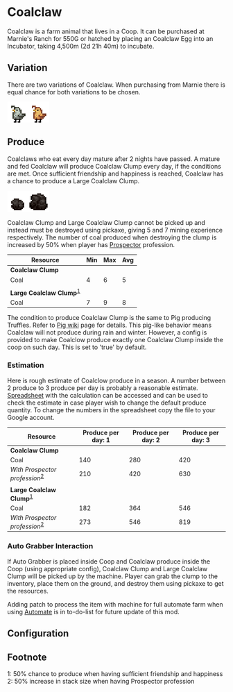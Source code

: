 # Coalclaw

Coalclaw is a farm animal that lives in a Coop. It can be purchased at Marnie's Ranch for 550G or hatched by placing an Coalclaw Egg into an Incubator, taking 4,500m (2d 21h 40m) to incubate.

## Variation

There are two variations of Coalclaw. When purchasing from Marnie there is equal chance for both variations to be chosen.

![Coalclaw_Variations](Animals/Coalclaw_Variations.png)

## Produce

Coalclaws who eat every day mature after 2 nights have passed. A mature and fed Coalclaw will produce Coalclaw Clump every day, if the conditions are met. Once sufficient friendship and happiness is reached, Coalclaw has a chance to produce a Large Coalclaw Clump.

![Coalclaw_Produces](Animals/Coalclaw_Produces.png)

Coalclaw Clump and Large Coalclaw Clump cannot be picked up and instead must be destroyed using pickaxe, giving 5 and 7 mining experience respectively. The number of coal produced when destroying the clump is increased by 50% when player has [Prospector](https://stardewvalleywiki.com/Skills#Mining) profession.

| Resource | Min | Max | Avg |
| -------- | --- | --- | --- |
| **Coalclaw Clump** | | | |
| Coal | 4 | 6 | 5 |
| | | | |
| **Large Coalclaw Clump**<sup>[1](#LargeCoalclawClump)</sup> | | | |
| Coal | 7 | 9 | 8 |

The condition to produce Coalclaw Clump is the same to Pig producing Truffles. Refer to [Pig wiki](https://stardewvalleywiki.com/Pig) page for details. This pig-like behavior means Coalclaw will not produce during rain and winter. However, a config is provided to make Coalclow produce exactly one Coalclaw Clump inside the coop on such day. This is set to 'true' by default.

### Estimation

Here is rough estimate of Coalclow produce in a season. A number between 2 produce to 3 produce per day is probably a reasonable estimate. [Spreadsheet](https://docs.google.com/spreadsheets/d/13k0kkcyTUVJseXhAiZoKnOVubqOB7M9F3xILHV-Sj54/edit#gid=549968683) with the calculation can be accessed and can be used to check the estimate in case player wish to change the default produce quantity. To change the numbers in the spreadsheet copy the file to your Google account.

| Resource | Produce per day: 1 | Produce per day: 2 | Produce per day: 3 |
| -------- | ------------------ | ------------------ | ------------------ |
| **Coalclaw Clump** | | | |
| Coal | 140 | 280 | 420 |
| *With Prospector profession*<sup>[2](#LargeCoalclawClump)</sup> | 210 | 420 | 630 |
| | | | |
| **Large Coalclaw Clump**<sup>[1](#LargeCoalclawClump)</sup> | | | |
| Coal | 182 | 364 | 546 |
| *With Prospector profession*<sup>[2](#LargeCoalclawClump)</sup> | 273 | 546 | 819 |

### Auto Grabber Interaction

If Auto Grabber is placed inside Coop and Coalclaw produce inside the Coop (using appropriate config), Coalclaw Clump and Large Coalclaw Clump will be picked up by the machine. Player can grab the clump to the inventory, place them on the ground, and destroy them using pickaxe to get the resources.

Adding patch to process the item with machine for full automate farm when using [Automate](https://www.nexusmods.com/stardewvalley/mods/1063) is in to-do-list for future update of this mod.

## Configuration

## Footnote

<a name="LargeCoalclawClump">1</a>: 50% chance to produce when having sufficient friendship and happiness<br>
<a name="Prospector">2</a>: 50% increase in stack size when having Prospector profession